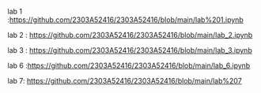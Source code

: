 lab 1 :https://github.com/2303A52416/2303A52416/blob/main/lab%201.ipynb

lab 2 : https://github.com/2303A52416/2303A52416/blob/main/lab_2.ipynb

lab 3 : https://github.com/2303A52416/2303A52416/blob/main/lab_3.ipynb

lab 6 :https://github.com/2303A52416/2303A52416/blob/main/lab_6.ipynb

lab 7: https://github.com/2303A52416/2303A52416/blob/main/lab%207


